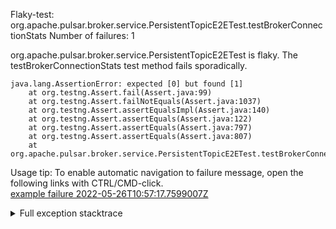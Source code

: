         
Flaky-test: org.apache.pulsar.broker.service.PersistentTopicE2ETest.testBrokerConnectionStats
Number of failures: 1

org.apache.pulsar.broker.service.PersistentTopicE2ETest is flaky. The testBrokerConnectionStats test method fails sporadically.

```
java.lang.AssertionError: expected [0] but found [1]
	at org.testng.Assert.fail(Assert.java:99)
	at org.testng.Assert.failNotEquals(Assert.java:1037)
	at org.testng.Assert.assertEqualsImpl(Assert.java:140)
	at org.testng.Assert.assertEquals(Assert.java:122)
	at org.testng.Assert.assertEquals(Assert.java:797)
	at org.testng.Assert.assertEquals(Assert.java:807)
	at org.apache.pulsar.broker.service.PersistentTopicE2ETest.testBrokerConnectionStats(PersistentTopicE2ETest.java:1569)
```

Usage tip: To enable automatic navigation to failure message, open the following links with CTRL/CMD-click.  
[example failure 2022-05-26T10:57:17.7599007Z](https://github.com/apache/pulsar/runs/6608184293?check_suite_focus=true#step:9:456)  


<details>
<summary>Full exception stacktrace</summary>
<code><pre>
java.lang.AssertionError: expected [0] but found [1]
	at org.testng.Assert.fail(Assert.java:99)
	at org.testng.Assert.failNotEquals(Assert.java:1037)
	at org.testng.Assert.assertEqualsImpl(Assert.java:140)
	at org.testng.Assert.assertEquals(Assert.java:122)
	at org.testng.Assert.assertEquals(Assert.java:797)
	at org.testng.Assert.assertEquals(Assert.java:807)
	at org.apache.pulsar.broker.service.PersistentTopicE2ETest.testBrokerConnectionStats(PersistentTopicE2ETest.java:1569)
	at java.base/jdk.internal.reflect.NativeMethodAccessorImpl.invoke0(Native Method)
	at java.base/jdk.internal.reflect.NativeMethodAccessorImpl.invoke(NativeMethodAccessorImpl.java:62)
	at java.base/jdk.internal.reflect.DelegatingMethodAccessorImpl.invoke(DelegatingMethodAccessorImpl.java:43)
	at java.base/java.lang.reflect.Method.invoke(Method.java:566)
	at org.testng.internal.MethodInvocationHelper.invokeMethod(MethodInvocationHelper.java:132)
	at org.testng.internal.InvokeMethodRunnable.runOne(InvokeMethodRunnable.java:45)
	at org.testng.internal.InvokeMethodRunnable.call(InvokeMethodRunnable.java:73)
	at org.testng.internal.InvokeMethodRunnable.call(InvokeMethodRunnable.java:11)
	at java.base/java.util.concurrent.FutureTask.run(FutureTask.java:264)
	at java.base/java.util.concurrent.ThreadPoolExecutor.runWorker(ThreadPoolExecutor.java:1128)
	at java.base/java.util.concurrent.ThreadPoolExecutor$Worker.run(ThreadPoolExecutor.java:628)
	at java.base/java.lang.Thread.run(Thread.java:829)

</pre></code>
</details>

